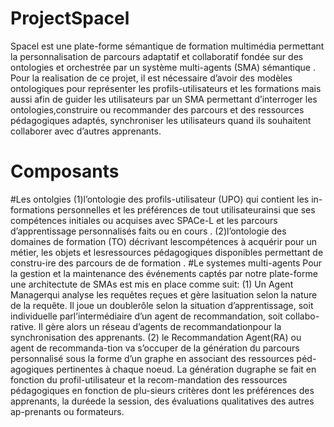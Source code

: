 # ProjectSpacel
Spacel est une plate-forme sémantique de formation multimédia permettant la personnalisation de parcours adaptatif et collaboratif fondée sur des ontologies et orchestrée par un système multi-agents (SMA) sémantique .
Pour la realisation de ce projet, il est nécessaire d’avoir des modèles ontologiques pour représenter les profils-utilisateurs et les formations mais aussi afin de guider les utilisateurs par un SMA permettant d’interroger les ontologies,construire ou recommander des parcours et des ressources pédagogiques adaptés, synchroniser les utilisateurs quand ils souhaitent collaborer avec d’autres apprenants.
# Composants
 #Les ontolgies
(1)l’ontologie des profils-utilisateur (UPO) qui contient les in-formations personnelles et les préférences de tout utilisateurainsi que ses compétences initiales ou acquises avec SPACe-L et les parcours d’apprentissage personnalisés faits ou en cours .
(2)l’ontologie des domaines de formation (TO) décrivant lescompétences à acquérir pour un métier, les objets et lesressources pédagogiques disponibles permettant de constru-ire des parcours de de formation .
 #Le systemes multi-agents
 Pour la gestion et la maintenance des événements captés par notre plate-forme une architectute de SMAs est mis en place comme suit:
 (1) Un Agent Managerqui analyse les requêtes reçues et gère lasituation selon la nature de la requête. Il joue un doublerôle selon la situation d’apprentissage, soit individuelle parl’intermédiaire d’un agent de recommandation, soit collabo-rative. Il gère alors un réseau d’agents de recommandationpour la synchronisation des apprenants.
 (2) le Recommandation Agent(RA) ou agent de recommanda-tion va s’occuper de la génération du parcours personnalisé sous la forme d’un graphe en associant des ressources péd-agogiques pertinentes à chaque noeud. La génération dugraphe se fait en fonction du profil-utilisateur et la recom-mandation des ressources pédagogiques en fonction de plu-sieurs critères dont les préférences des apprenants, la duréede  la  session,  des  évaluations  qualitatives  des  autres  ap-prenants ou formateurs.
 
